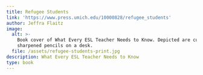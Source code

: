 ```yaml
---
title: Refugee Students
link: 'https://www.press.umich.edu/10000828/refugee_students'
author: Jeffra Flaitz
image:
  alt: >-
    Book cover of What Every ESL Teacher Needs to Know. Depicted are cup of
    sharpened pencils on a desk.
  file: /assets/refugee-students-print.jpg
description: What Every ESL Teacher Needs to Know
type: book
---
```


